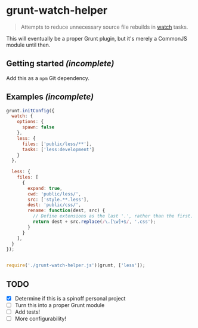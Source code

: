 # grunt-watch-helper

> Attempts to reduce unnecessary source file rebuilds in [watch](https://github.com/gruntjs/grunt-contrib-watch) tasks.

This will eventually be a proper Grunt plugin, but it's merely a CommonJS module until then.

## Getting started *(incomplete)*

Add this as a `npm` Git dependency.

## Examples *(incomplete)*

```javascript
grunt.initConfig({
  watch: {
    options: {
      spawn: false
    },
    less: {
      files: ['public/less/**'],
      tasks: ['less:development']
    }
  },
  
  less: {
    files: [
      {
        expand: true,
        cwd: 'public/less/',
        src: ['style.**.less'],
        dest: 'public/css/',
        rename: function(dest, src) {
          // Define extensions as the last '.', rather than the first.
          return dest + src.replace(/\.[\w]+$/, '.css');
        }
      }
    ],
  }
});


require('./grunt-watch-helper.js')(grunt, ['less']);
```

## TODO
- [x] Determine if this is a spinoff personal project
- [ ] Turn this into a proper Grunt module
- [ ] Add tests!
- [ ] More configurability!
